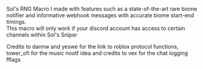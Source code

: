 Sol's RNG Macro I made with features such as a state-of-the-art rare biome notifier and informative webhook messages with accurate biome start-end timings.  
This macro will only work if your discord account has access to certain channels within Sol's Sniper

Credits to dannw and yeswe for the link to roblox protocol functions, tower\_ofi for the music nootf idea and credits to vex for the chat logging fflags  

